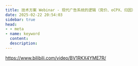 ```yaml
---
title: 技术方案 Webinar - 现代广告系统的逻辑（竞价、oCPX、归因）
date: 2025-02-22 20:54:03
sidebar: true
head:
- - meta
- name: keyword
  content: 
  description: 
---
```


https://www.bilibili.com/video/BV1RKX4YME7R/